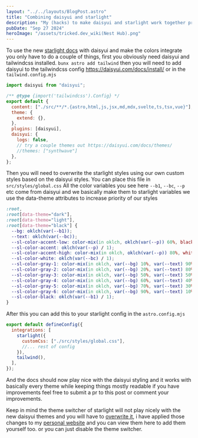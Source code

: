 ```yaml
---
layout: "../../layouts/BlogPost.astro"
title: "Combining daisyui and starlight"
description: "My (hacks) to make daisyui and starlight work together pretty nicely"
pubDate: "Sep 27 2024"
heroImage: "/assets/tricked.dev_wiki(Nest Hub).png"
---
```


To use the new [starlight docs](https://starlight.astro.build/) with daisyui and make the colors integrate you only have to do a couple of things, first you obviously need daisyui and tailwindcss installed. `bunx astro add tailwind` then you will need to add daisyui to the tailwindcss config <https://daisyui.com/docs/install/> or in the `tailwind.config.mjs`

```js
import daisyui from "daisyui";

/** @type {import('tailwindcss').Config} */
export default {
  content: ["./src/**/*.{astro,html,js,jsx,md,mdx,svelte,ts,tsx,vue}"],
  theme: {
    extend: {},
  },
  plugins: [daisyui],
  daisyui: {
    logs: false,
    // try a couple themes out https://daisyui.com/docs/themes/
    //themes: ["synthwave"]
  },
};
```

Then you will need to overwrite the starlight styles using our own custom styles based on the daisyui styles. You can place this file in `src/styles/global.css`
All the color variables you see here `--b1`, `--bc`, `--p` etc come from daisyui and we basically make them to starlight variables we use the data-theme attributes to increase priority of our styles

```css
:root,
:root[data-theme="dark"],
:root[data-theme="light"],
:root[data-theme="black"] {
  --bg: oklch(var(--b1));
  --text: oklch(var(--bc));
  --sl-color-accent-low: color-mix(in oklch, oklch(var(--p)) 60%, black 40%);
  --sl-color-accent: oklch(var(--p) / 1);
  --sl-color-accent-high: color-mix(in oklch, oklch(var(--p)) 80%, white 20%);
  --sl-color-white: oklch(var(--bc) / 1);
  --sl-color-gray-1: color-mix(in oklch, var(--bg) 10%, var(--text) 90%);
  --sl-color-gray-2: color-mix(in oklch, var(--bg) 20%, var(--text) 80%);
  --sl-color-gray-3: color-mix(in oklch, var(--bg) 50%, var(--text) 50%);
  --sl-color-gray-4: color-mix(in oklch, var(--bg) 60%, var(--text) 40%);
  --sl-color-gray-5: color-mix(in oklch, var(--bg) 70%, var(--text) 30%);
  --sl-color-gray-6: color-mix(in oklch, var(--bg) 90%, var(--text) 10%);
  --sl-color-black: oklch(var(--b1) / 1);
}
```

After this you can add this to your starlight config in the `astro.config.mjs`

```js
export default defineConfig({
  integrations: [
    starlight({
      customCss: ["./src/styles/global.css"],
      //... rest of config
    }),
    tailwind(),
  ],
});
```

And the docs should now play nice with the daisyui styling and it works with basically every theme while keeping things mostly readable if you have improvements feel free to submit a pr to this post or comment your improvements.

Keep in mind the theme switcher of starlight will not play nicely with the new daisyui themes and you will have to [overwrite it](https://starlight.astro.build/guides/overriding-components/), i have applied those changes to my [personal website](https://github.com/Tricked-dev/tricked.dev/blob/2e804113660f41faa7f6b3651d5d2bd1e73aacaf/astro.config.mjs#L62-L66) and you can view them here to add them yourself too. or you can just disable the theme switcher.
